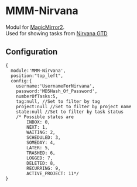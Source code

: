 # MMM-Nirvana
Modul for [MagicMirror2](https://magicmirror.builders).  
Used for showing tasks from [Nirvana GTD](https://www.nirvanahq.com/)

## Configuration
``` 
{
  module:'MMM-Nirvana',
  position:"top_left",
  config:{
    username:'UsernameForNirvana',
    password:'MD5Hash_Of_Password',
    numberOfTasks:5,
    tag:null, //Set to filter by tag
    project:null //Set to filter by project name
    state:null //Set to filter by task status
    /* Possible states are  
        INBOX: 0,
        NEXT: 1,
        WAITING: 2,
        SCHEDULED: 3,
        SOMEDAY: 4,
        LATER: 5,
        TRASHED: 6,
        LOGGED: 7,
        DELETED: 8,
        RECURRING: 9,
        ACTIVE_PROJECT: 11*/
}
```
